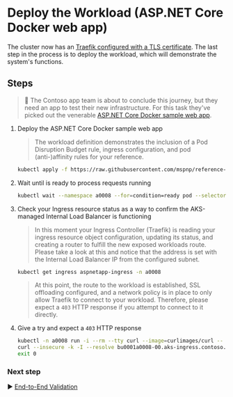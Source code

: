 # Deploy the Workload (ASP.NET Core Docker web app)

The cluster now has an [Traefik configured with a TLS certificate](./08-secret-managment-and-ingress-controller). The last step in the process is to deploy the workload, which will demonstrate the system's functions.

## Steps

> :book: The Contoso app team is about to conclude this journey, but they need an app to test their new infrastructure. For this task they've picked out the venerable [ASP.NET Core Docker sample web app](https://github.com/dotnet/dotnet-docker/tree/master/samples/aspnetapp).

1. Deploy the ASP.NET Core Docker sample web app

   > The workload definition demonstrates the inclusion of a Pod Disruption Budget rule, ingress configuration, and pod (anti-)affinity rules for your reference.

   ```bash
   kubectl apply -f https://raw.githubusercontent.com/mspnp/reference-architectures/master/aks/secure-baseline/workload/aspnetapp.yaml
   ```

1. Wait until is ready to process requests running

   ```bash
   kubectl wait --namespace a0008 --for=condition=ready pod --selector=app.kubernetes.io/name=aspnetapp --timeout=90s
   ```

1. Check your Ingress resource status as a way to confirm the AKS-managed Internal Load Balancer is functioning

   > In this moment your Ingress Controller (Traefik) is reading your ingress resource object configuration, updating its status, and creating a router to fulfill the new exposed workloads route. Please take a look at this and notice that the address is set with the Internal Load Balancer IP from the configured subnet.

   ```bash
   kubectl get ingress aspnetapp-ingress -n a0008
   ```

   > At this point, the route to the workload is established, SSL offloading configured, and a network policy is in place to only allow Traefik to connect to your workload. Therefore, please expect a `403` HTTP response if you attempt to connect to it directly.

1. Give a try and expect a `403` HTTP response

   ```bash
   kubectl -n a0008 run -i --rm --tty curl --image=curlimages/curl -- sh
   curl --insecure -k -I --resolve bu0001a0008-00.aks-ingress.contoso.com:443:10.240.4.4 https://bu0001a0008-00.aks-ingress.contoso.com
   exit 0
   ```

### Next step

:arrow_forward: [End-to-End Validation](./10-validation.md)
